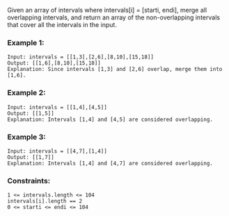 Given an array of intervals where intervals[i] = [starti, endi], merge all overlapping intervals, and return an array of the non-overlapping intervals that cover all the intervals in the input.

 

### Example 1:
```text
Input: intervals = [[1,3],[2,6],[8,10],[15,18]]
Output: [[1,6],[8,10],[15,18]]
Explanation: Since intervals [1,3] and [2,6] overlap, merge them into [1,6].
```
### Example 2:
```text
Input: intervals = [[1,4],[4,5]]
Output: [[1,5]]
Explanation: Intervals [1,4] and [4,5] are considered overlapping.
```
### Example 3:
```text
Input: intervals = [[4,7],[1,4]]
Output: [[1,7]]
Explanation: Intervals [1,4] and [4,7] are considered overlapping.
```

### Constraints:
```text
1 <= intervals.length <= 104
intervals[i].length == 2
0 <= starti <= endi <= 104
```
